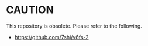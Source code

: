# CAUTION

This repository is obsolete. Please refer to the following.

* https://github.com/7shi/v6fs-2
